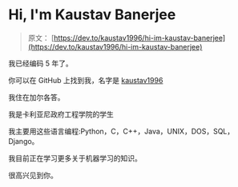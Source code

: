 # Hi, I'm Kaustav Banerjee

> 原文： [https://dev.to/kaustav1996/hi-im-kaustav-banerjee](https://dev.to/kaustav1996/hi-im-kaustav-banerjee)

我已经编码 5 年了。

你可以在 GitHub 上找到我，名字是 [kaustav1996](https://github.com/kaustav1996)

我住在加尔各答。

我是卡利亚尼政府工程学院的学生

我主要用这些语言编程:Python，C，C++，Java，UNIX，DOS，SQL，Django。

我目前正在学习更多关于机器学习的知识。

很高兴见到你。